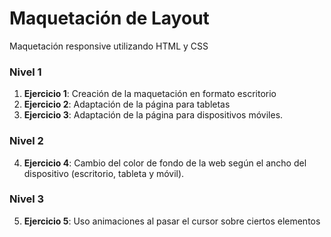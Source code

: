 # Maquetación de Layout

Maquetación responsive utilizando HTML y CSS

### Nivel 1

1. **Ejercicio 1**: Creación de la maquetación en formato escritorio
2. **Ejercicio 2**: Adaptación de la página para tabletas
3. **Ejercicio 3**: Adaptación de la página para dispositivos móviles.

### Nivel 2

4. **Ejercicio 4**: Cambio del color de fondo de la web según el ancho del dispositivo (escritorio, tableta y móvil).

### Nivel 3

5. **Ejercicio 5**: Uso animaciones al pasar el cursor sobre ciertos elementos

